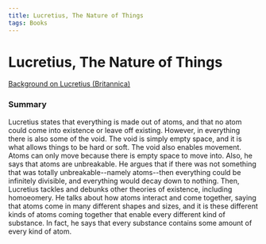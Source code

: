 ```yaml
---
title: Lucretius, The Nature of Things
tags: Books
---
```


# Lucretius, The Nature of Things
[Background on Lucretius (Britannica)](https://www.britannica.com/biography/Lucretius)

### Summary
Lucretius states that everything is made out of atoms, and that no atom could come into existence or leave off existing. However, in everything there is also some of the void. The void is simply empty space, and it is what allows things to be hard or soft. The void also enables movement. Atoms can only move because there is empty space to move into. Also, he says that atoms are unbreakable. He argues that if there was not something that was totally unbreakable--namely atoms--then everything could be infinitely divisible, and everything would decay down to nothing. Then, Lucretius tackles and debunks other theories of existence, including homoeomery. He talks about how atoms interact and come together, saying that atoms come in many different shapes and sizes, and it is these different kinds of atoms coming together that enable every different kind of substance. In fact, he says that every substance contains some amount of every kind of atom.